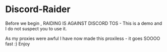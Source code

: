 # Discord-Raider


Before we begin , RAIDING IS AGAINST DISCORD TOS - This is a demo and I do not suspect you to use it.

As my proxies were awful I have now made this proxiless - it goes SOOOO fast :)
Enjoy
